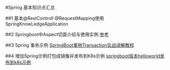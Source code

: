 #Spring 基本知识点汇总

##1 基本@RestControll @RequestMapping使用
SpringKnowLedgeApplication

##2 Springboot中Aspect切面介绍与使用实例
[参考](https://blog.csdn.net/qq_38011415/article/details/90578277)

##3 Spring 事务示例
[SpringBoot事物Transaction实战讲解教程](https://www.cnblogs.com/xuwujing/p/11184162.html)

##4 增加Spring示例打包成镜像并发布到K8s示例
[springboot版本helloworld发布到k8s示例](https://juejin.cn/post/6844903892694597640)


